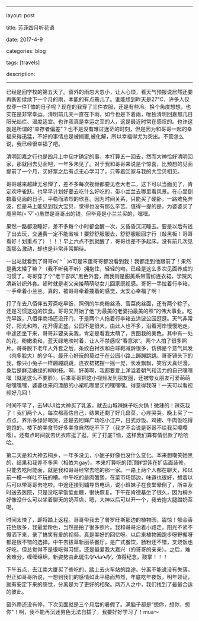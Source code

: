 ﻿---

layout: post 

title: 芳菲四月听花语

date: 2017-4-9

categories: blog
 
tags: [travels]

description: 

---

已经是回学校的第五天了。窗外的雨忽大忽小，让人心烦，看天气预报说居然还要再断断续续下一个月的雨，本能的有点蔫儿了。谁能想到昨天是27℃，许多人仅仅穿一件T恤的日子呢？现在的我穿了三件衣服，还是有些冷。换个角度想想，也实在是非常幸运。清明前几天一直在下雨，如今也是下着雨，唯独清明回嘉那几日阳光灿烂、温度适宜。也许我真是幸运之至的人，这是最近时常在感叹的。也许这就是所谓的“幸存者偏差”？也不是没有难过迷茫的时刻，但是因为和哥哥一起的幸福来得迅猛，不好的事情总是被搁置,被化解，所以幸福得尤为突出。不管怎么说，我已经很幸福了吧。

清明回嘉之行也是四月上中旬才确定的事，本打算五一回去，然而大神恰好清明回家，那就回去见面吧，一年多未见了。对于我和哥哥来说是个惊喜，比预想的见面提前了一个月，买好票之后有点无心学习了，只等着回家与我的大宝贝相见。

哥哥越来越肆无忌惮了，差不多每次视频都要见老大老二，这下可以当面见了，肯定欢呼雀跃。也早早计划好要去吃什么好吃的，带小兰兰去哪里看风景。在心里倒数着见面的日子，平稳而浓烈的欣喜。因为时间关系，只能买了硬卧，一路难免奔波，但是马上能见到我大宝贝，觉得也没有那么辛苦。值得一提的是，为婆婆买了周黑鸭(◦˙▽˙◦)虽然是哥哥出的钱，但毕竟是小兰兰买的，嘿嘿。

果然一路都没睡好，差不多每个小时都会醒一次，又昏昏沉沉睡去。要是以后有钱了出去玩，交通费一定不能省哇！要舒舒服服去，舒舒服服回才行（敲黑板！哥哥看好！划重点了）！！！早上六点不到就醒了，哥哥也差不多起床。没有前几次见面那么激动，却也是非常非常期待。

一出站就看到了哥哥o(´^｀)o可是笨蛋哥哥都没看到我！我都走到他跟前了！果然是我太矮了嘛？（我不听我不听）拥抱住，轻轻的吻，已经是这么多次见面养成的习惯了。哥哥穿了个“老干部风”黑色外套，而我则是甜美系带雪纺连衣裙，学院风清新针织外套。顿时就是老父亲接萌萌哒女儿回家既视感。哥哥一手拉着行李箱，一手牵着小兰兰。真的，被哥哥牵着搂着的感觉，太安心幸福了啊！

打了车去八佰伴五芳斋吃早饭，照例的牛肉粉丝汤、雪菜肉丝面，还有两个粽子。还是习惯这边的饮食。哥哥又开始了他“为最美的老婆拍最美的照”的伟大事业。吃完早饭，八佰伴商场还没开门，于是两个人拖着行李箱去洪波公园逛逛。天气非常好，阳光和煦，花开得正盛。公园不是很大，由此人也不多，沿着河岸慢慢地走。中途还坐下来，哥哥非要亲亲我，肯定是看我太萌了，贪图我的美色。其中有一处的花，粉嫩柔和，蓝天绿地映衬着，让人不禁感叹“春意浓”。两个人拍了很多照片。哥哥脱下老年人外套之后，条纹白衬衣和白球鞋减龄很多，仿佛是个意气风发（肉多脸大）的少年。最开心好玩的莫过于在公园小路上蹦蹦跳跳。哥哥镜头下的我，像只小兔子一样蹦蹦跳跳，连衣裙裙摆一摇一晃，长发飘飘，笑容天真烂漫，身后是鲜活嫩绿的柳树枝。啊，好美啊，我都要爱上洋溢着朝气和活力的自己嘿嘿嘿（就是这么不要脸）。后来哥哥把这小视频发到朋友圈，还被夸女朋友可爱萌萌哒嘿嘿嘿，婆婆也来问漂酿的小裙叽哪里买的嘿嘿嘿。得意得我呀！一天可以看视频好几回！

时间不早了，去MUJI给大神买了乳液，就去山城辣妹子吃火锅！微辣的！辣死我了！我们两个人，每次都高估自己，结果还剩了好几盘菜，心疼哭哭。晚上买了一点点，养乐多绿好喝哭，还是去旭辉广场吃小江户，日式炒饭、鸡翅、牛肉饭吃得饱饱的。楼下的美食节好多美食自然吃不下了（我才不会说是哥哥不给我买嘤嘤嘤）。还有点时间就去优衣库逛了逛，买了打底T恤，这样我们算有情侣款了哈哈哈。

第二天是和大神去桐乡，一年多没见，小妮子好像也没什么变化。本来想嘲笑她黑的，结果和我差不多黑（相依为gay）。本来打算吃的顶顶鲜馄饨在扩店面装修，只能去吃阿能面，就是我和哥哥经常去吃的那一家。一路上两个人都在聊天，和以前一模一样吐不玩的槽。中午吃的是肉蟹煲，在菜市场那边，味道也很好，想着以后可以带哥哥去吃啦。中途还接到辅导员电话，说小班妹子在食堂晕倒了，所幸及时送去医院，只是没吃早饭低血糖，很快恢复。下午在肯德基坐了很久，因为桐乡好像没什么可以坐着聊天的奶茶店，嗯，大神以后可以开一个，我去抱大腿蹭奶茶喝。

时间太快了，即将踏上返程。哥哥带我去了普罗旺斯那边的植物园，震惊！郁金香花色很多，我最爱粉色，当然是拍了很多照片。我和哥哥沿着小路走，阳光不紧不慢洒下来，录了搞笑有爱的视频，真是美好的回忆呀。以后来植物园跑步呀野餐呀都是很不错的选择。中午去拔草新丽茶餐厅，是广式餐饮，肠粉还不错，叉烧饭也好吃，但总觉得不是很吃得习惯，还是最爱我大嘉兴（的哥哥的亲亲）。之后，难舍难分，缠缠绵绵，新姿势由此诞生⁄(⁄⁄•⁄ω⁄•⁄⁄)⁄，值得纪念，鼓掌！！！

下午五点，去江南大厦买了些吃的，踏上去火车站的路途。分离不能说没有失落，但正如哥哥所说，一想到我们的感情如此平稳而热烈，年底吃年夜饭，明年领证，就有安定下来的感觉，分离是为了更好的相聚。两万人之中，我们找到了最最合适的彼此。

窗外雨还没有停，下次见面就是三个月后的暑假了。满脑子都是“想你，想你，想你”！啊，我不能再沉迷男色无法自拔了，我要好好学习了！mua～




